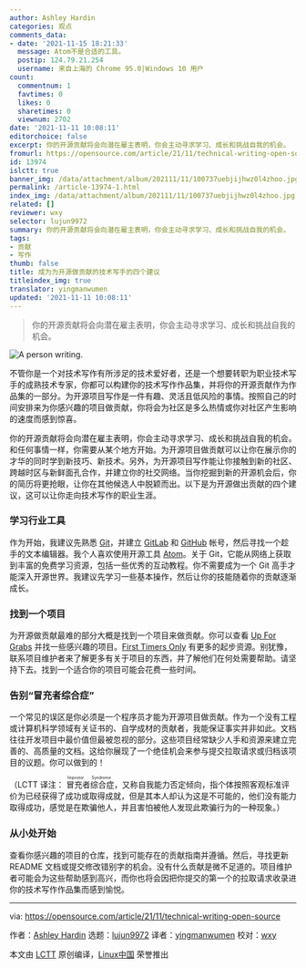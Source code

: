 ```yaml
---
author: Ashley Hardin
categories: 观点
comments_data:
- date: '2021-11-15 18:21:33'
  message: Atom不是合适的工具。
  postip: 124.79.21.254
  username: 来自上海的 Chrome 95.0|Windows 10 用户
count:
  commentnum: 1
  favtimes: 0
  likes: 0
  sharetimes: 0
  viewnum: 2702
date: '2021-11-11 10:08:11'
editorchoice: false
excerpt: 你的开源贡献将会向潜在雇主表明，你会主动寻求学习、成长和挑战自我的机会。
fromurl: https://opensource.com/article/21/11/technical-writing-open-source
id: 13974
islctt: true
banner_img: /data/attachment/album/202111/11/100737uebjijhwz0l4zhoo.jpg
permalink: /article-13974-1.html
index_img: /data/attachment/album/202111/11/100737uebjijhwz0l4zhoo.jpg.thumb.jpg
related: []
reviewer: wxy
selector: lujun9972
summary: 你的开源贡献将会向潜在雇主表明，你会主动寻求学习、成长和挑战自我的机会。
tags:
- 贡献
- 写作
thumb: false
title: 成为为开源做贡献的技术写手的四个建议
titleindex_img: true
translator: yingmanwumen
updated: '2021-11-11 10:08:11'
---
```



> 
> 你的开源贡献将会向潜在雇主表明，你会主动寻求学习、成长和挑战自我的机会。
> 
> 
> 


![](/data/attachment/album/202111/11/100737uebjijhwz0l4zhoo.jpg "A person writing.")


不管你是一个对技术写作有所涉足的技术爱好者，还是一个想要转职为职业技术写手的成熟技术专家，你都可以构建你的技术写作作品集，并将你的开源贡献作为作品集的一部分。为开源项目写作是一件有趣、灵活且低风险的事情。按照自己的时间安排来为你感兴趣的项目做贡献，你将会为社区是多么热情或你对社区产生影响的速度而感到惊喜。


你的开源贡献将会向潜在雇主表明，你会主动寻求学习、成长和挑战自我的机会。和任何事情一样，你需要从某个地方开始。为开源项目做贡献可以让你在展示你的才华的同时学到新技巧、新技术。另外，为开源项目写作能让你接触到新的社区、跨越时区与新鲜面孔合作，并建立你的社交网络。当你挖掘到新的开源机会后，你的简历将更抢眼，让你在其他候选人中脱颖而出。以下是为开源做出贡献的四个建议，这可以让你走向技术写作的职业生涯。


### 学习行业工具


作为开始，我建议先熟悉 [Git](https://git-scm.com/)，并建立 [GitLab](https://about.gitlab.com/) 和 [GitHub](https://github.com/) 帐号，然后寻找一个趁手的文本编辑器。我个人喜欢使用开源工具 [Atom](https://atom.io/)。关于 Git，它能从网络上获取到丰富的免费学习资源，包括一些优秀的互动教程。你不需要成为一个 Git 高手才能深入开源世界。我建议先学习一些基本操作，然后让你的技能随着你的贡献逐渐成长。


### 找到一个项目


为开源做贡献最难的部分大概是找到一个项目来做贡献。你可以查看 [Up For Grabs](https://up-for-grabs.net/#/) 并找一些感兴趣的项目。[First Timers Only](https://www.firsttimersonly.com/) 有更多的起步资源。别犹豫，联系项目维护者来了解更多有关于项目的东西，并了解他们在何处需要帮助。请坚持下去。找到一个适合你的项目可能会花费一些时间。


### 告别“冒充者综合症”


一个常见的误区是你必须是一个程序员才能为开源项目做贡献。作为一个没有工程或计算机科学领域有关证书的、自学成材的贡献者，我能保证事实并非如此。文档往往开发项目中最价值但最被忽视的部分。这些项目经常缺少人手和资源来建立完善的、高质量的文档。这给你展现了一个绝佳机会来参与提交拉取请求或归档该项目的议题。你可以做到的！


（LCTT 译注：<ruby> 冒充者综合症 <rt>  Impostor Syndrome </rt></ruby>，又称自我能力否定倾向，指个体按照客观标准评价为已经获得了成功或取得成就，但是其本人却认为这是不可能的，他们没有能力取得成功，感觉是在欺骗他人，并且害怕被他人发现此欺骗行为的一种现象。）


### 从小处开始


查看你感兴趣的项目的仓库，找到可能存在的贡献指南并遵循。然后，寻找更新 README 文档或提交修改错别字的机会。没有什么贡献是微不足道的。项目维护者可能会为这些帮助感到高兴，而你也将会因把你提交的第一个的拉取请求收录进你的技术写作作品集而感到愉悦。




---


via: <https://opensource.com/article/21/11/technical-writing-open-source>


作者：[Ashley Hardin](https://opensource.com/users/ashleyhardin) 选题：[lujun9972](https://github.com/lujun9972) 译者：[yingmanwumen](https://github.com/yingmanwumen) 校对：[wxy](https://github.com/wxy)


本文由 [LCTT](https://github.com/LCTT/TranslateProject) 原创编译，[Linux中国](https://linux.cn/) 荣誉推出